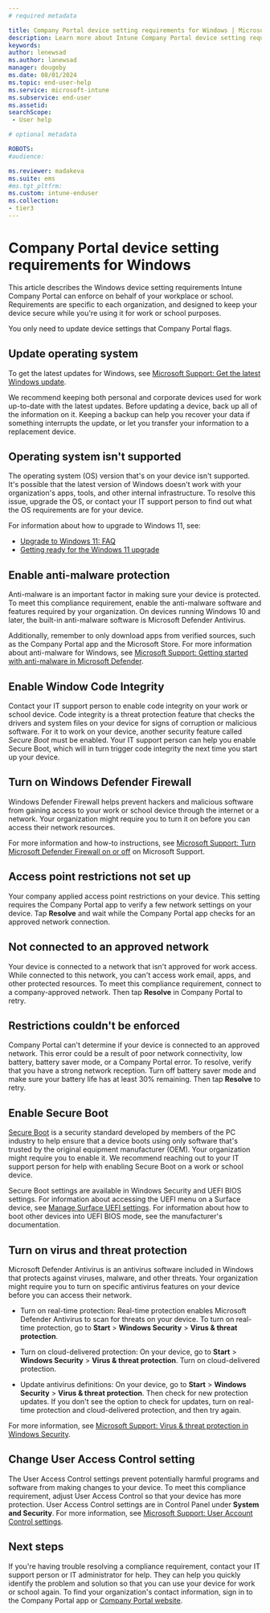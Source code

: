 ```yaml
---
# required metadata

title: Company Portal device setting requirements for Windows | Microsoft Intune
description: Learn more about Intune Company Portal device setting requirements for Windows OS.     
keywords:
author: lenewsad
ms.author: lanewsad
manager: dougeby
ms.date: 08/01/2024
ms.topic: end-user-help
ms.service: microsoft-intune
ms.subservice: end-user
ms.assetid: 
searchScope:
 - User help

# optional metadata

ROBOTS:  
#audience:

ms.reviewer: madakeva 
ms.suite: ems
#ms.tgt_pltfrm:
ms.custom: intune-enduser
ms.collection:
- tier3
---
```


# Company Portal device setting requirements for Windows              

This article describes the Windows device setting requirements Intune Company Portal can enforce on behalf of your workplace or school. Requirements are specific to each organization, and designed to keep your device secure while you're using it for work or school purposes. 

You only need to update device settings that Company Portal flags.   

## Update operating system   

To get the latest updates for Windows, see [Microsoft Support: Get the latest Windows update](https://support.microsoft.com/windows/get-the-latest-windows-update-7d20e88c-0568-483a-37bc-c3885390d212).  

We recommend keeping both personal and corporate devices used for work up-to-date with the latest updates. Before updating a device, back up all of the information on it. Keeping a backup can help you recover your data if something interrupts the update, or let you transfer your information to a replacement device. 

## Operating system isn't supported  

The operating system (OS) version that's on your device isn't supported. It's possible that the latest version of Windows doesn't work with your organization's apps, tools, and other internal infrastructure. To resolve this issue, upgrade the OS, or contact your IT support person to find out what the OS requirements are for your device.   

For information about how to upgrade to Windows 11, see:  

* [Upgrade to Windows 11: FAQ](https://support.microsoft.com/windows/upgrade-to-windows-11-faq-fb6206a2-1a0f-448a-80f1-8668ee5b2bf9)  
* [Getting ready for the Windows 11 upgrade](https://support.microsoft.com/windows/getting-ready-for-the-windows-11-upgrade-eb50813f-c7da-4cf8-89a3-6ba0d33b2773)  

## Enable anti-malware protection  

Anti-malware is an important factor in making sure your device is protected. To meet this compliance requirement, enable the anti-malware software and features required by your organization. On devices running Windows 10 and later, the built-in anti-malware software is Microsoft Defender Antivirus. 

Additionally, remember to only download apps from verified sources, such as the Company Portal app and the Microsoft Store. For more information about anti-malware for Windows, see [Microsoft Support: Getting started with anti-malware in Microsoft Defender](https://support.microsoft.com/topic/getting-started-with-anti-malware-in-microsoft-defender-f5219ae5-abb7-4985-a149-1ec1bb304eda). 

## Enable Window Code Integrity  

Contact your IT support person to enable code integrity on your work or school device. Code integrity is a threat protection feature that checks the drivers and system files on your device for signs of corruption or malicious software. For it to work on your device, another security feature called *Secure Boot* must be enabled. Your IT support person can help you enable Secure Boot, which will in turn trigger code integrity the next time you start up your device.  

<!-- Admin info commented out 
If you're a Microsoft Intune administrator and want to learn more about Intune's device health compliance settings, see [Add Windows 10/11 device compliance policy](../protect/compliance-policy-create-windows.md). For a detailed look at the compliance actions you can take in Intune, see the [HealthAttestation CSP](/windows/client-management/mdm/healthattestation-csp#step-8-take-appropriate-policy-action-based-on-evaluation-results). -->  

## Turn on Windows Defender Firewall  

Windows Defender Firewall helps prevent hackers and malicious software from gaining access to your work or school device through the internet or a network. Your organization might require you to turn it on before you can access their network resources.  

For more information and how-to instructions, see [Microsoft Support: Turn Microsoft Defender Firewall on or off](https://support.microsoft.com/windows/turn-microsoft-defender-firewall-on-or-off-ec0844f7-aebd-0583-67fe-601ecf5d774f) on Microsoft Support.  

<!-- removing steps 8/1/24
1. Go to **Start** and open **Control Panel**.
2. Select **System and Security** > **Windows Defender Firewall**.  
3. Choose **Turn Windows Defender Firewall on or off**. 
4. Select **Turn on Windows Defender Firewall** for domain, private, and public network settings.    -->

## Access point restrictions not set up  
Your company applied access point restrictions on your device. This setting requires the Company Portal app to verify a few network settings on your device. Tap **Resolve** and wait while the Company Portal app checks for an approved network connection.  

## Not connected to an approved network  

Your device is connected to a network that isn't approved for work access. While connected to this network, you can't access work email, apps, and other protected resources. To meet this compliance requirement, connect to a company-approved network. Then tap **Resolve** in Company Portal to retry.  

## Restrictions couldn't be enforced  

Company Portal can't determine if your device is connected to an approved network. This error could be a result of poor network connectivity, low battery, battery saver mode, or a Company Portal error. To resolve, verify that you have a strong network reception. Turn off battery saver mode and make sure your battery life has at least 30% remaining. Then tap **Resolve** to retry. 

## Enable Secure Boot  

[Secure Boot](/windows/security/operating-system-security/system-security/secure-the-windows-10-boot-process#secure-boot) is a security standard developed by members of the PC industry to help ensure that a device boots using only software that's trusted by the original equipment manufacturer (OEM). Your organization might require you to enable it. We recommend reaching out to your IT support person for help with enabling Secure Boot on a work or school device. 
 
Secure Boot settings are available in  Windows Security and UEFI BIOS settings. For information about accessing the UEFI menu on a Surface device, see [Manage Surface UEFI settings](/surface/manage-surface-uefi-settings#open-surface-uefi-menu). For information about how to boot other devices into UEFI BIOS mode, see the manufacturer's documentation. 
 
## Turn on virus and threat protection     

Microsoft Defender Antivirus is an antivirus software included in Windows that protects against viruses, malware, and other threats. Your organization might require you to turn on specific antivirus features on your device before you can access their network.   

* Turn on real-time protection: Real-time protection enables Microsoft Defender Antivirus to scan for threats on your device. To turn on real-time protection, go to **Start** > **Windows Security** > **Virus & threat protection**.   

<!-- Removing steps 8/1/24
1. Select the **Start** menu.
2. In the search bar, type **group policy**. Then select **Edit group policy** from the listed results. The Local Group Policy Editor opens.
4. Select **Computer Configuration** > **Administrative Templates** > **Windows Components** > **Microsoft Defender Antivirus**. 
5. Scroll to the bottom of the list and select **Turn off Microsoft Defender Antivirus**.  
6. Select **Disabled** or **Not configured**. It might feel counter-intuitive to select these options because the names suggest that you're turning off Microsoft Defender Antivirus. Don't worry, these options actually ensure that it's turned on. 
7. Select **Apply** > **OK**.  -->  

* Turn on cloud-delivered protection: On your device, go to **Start** > **Windows Security** > **Virus & threat protection**. Turn on cloud-delivered protection.  

<!--removing steps 8/1/24 
1. Open the **Windows Security** app. 
2. Select **Virus & threat protection**.
3. Under **Virus & threat protection settings**, select **Manage settings**.
4. Flip each switch under **Real-time protection** and **Cloud-delivered protection** to turn them on. 

If you don't see these options on your screen, they may be hidden. Complete the following steps to make them visible.  

1. Select the **Start** menu.  
2. In the search bar, type **group policy**. Then select **Edit group policy** from the listed results. The Local Group Policy Editor opens.
3. Select **Computer Configuration** > **Administrative Templates** > **Windows Components** > **Windows Security** > **Virus and threat protection**.
4. Select **Hide the Virus and threat protection area**.
5. Select **Disabled** > **Apply** > **OK**.   -->  

* Update antivirus definitions: On your device, go to **Start** > **Windows Security** > **Virus & threat protection**. Then check for new protection updates. If you don't see the option to check for updates, turn on real-time protection and cloud-delivered protection, and then try again. 

For more information, see [Microsoft Support: Virus & threat protection in Windows Security](https://support.microsoft.com/windows/virus-threat-protection-in-windows-security-1362f4cd-d71a-b52a-0b66-c2820032b65e).  

<!-- 
Complete the following steps to update your antivirus definitions.  
1. Open the **Windows Security** app.   
2. Select **Virus & threat protection**.
3. Under **Virus & threat protection updates**, select **Protection updates**.  
4. Select **Check for updates**. If you don't see this option on your screen, turn on real-time protection and cloud-delivered protection. Then try checking for updates again. --> 

## Change User Access Control setting  

The User Access Control settings prevent potentially harmful programs and software from making changes to your device. To meet this compliance requirement, adjust User Access Control so that your device has more protection. User Access Control settings are in Control Panel under **System and Security**. For more information, see [Microsoft Support: User Account Control settings](https://support.microsoft.com/windows/user-account-control-settings-d5b2046b-dcb8-54eb-f732-059f321afe18).  

<!-- Removing steps 8/1/24
You can adjust User Account Control settings in the Control Panel.  

1. Go to **Start** and open **Control Panel**.
2. Select **System and Security**.
3. Under **Security and Maintenance**, select **Change User Account Control settings**.
3. Move the slider to one of the following levels: 
   * **Notify me only when apps try to make changes to my computer (default)**
   * **Always notify**  
4. Select **OK** to save your changes. 
5. Select **Yes** when prompted to confirm the changes.   --> 

## Next steps 
If you're having trouble resolving a compliance requirement, contact your IT support person or IT administrator for help. They can help you quickly identify the problem and solution so that you can use your device for work or school again. To find your organization's contact information, sign in to the Company Portal app or [Company Portal website](https://go.microsoft.com/fwlink/?linkid=2010980).  
